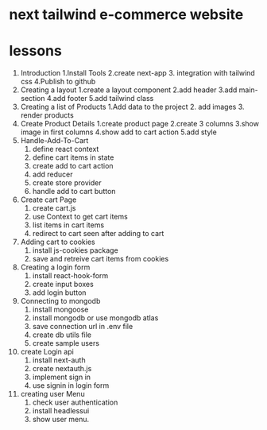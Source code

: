 # next tailwind e-commerce website

# lessons

1. Introduction
   1.Install Tools
   2.create next-app 3. integration with tailwind css
   4.Publish to github
2. Creating a layout
   1.create a layout component
   2.add header
   3.add main-section
   4.add footer
   5.add tailwind class
3. Creating a list of Products
   1.Add data to the project 2. add images 3. render products
4. Create Product Details
   1.create product page
   2.create 3 columns
   3.show image in first columns
   4.show add to cart action
   5.add style
5. Handle-Add-To-Cart
   1. define react context
   2. define cart items in state
   3. create add to cart action
   4. add reducer
   5. create store provider
   6. handle add to cart button
6. Create cart Page
   1. create cart.js
   2. use Context to get cart items
   3. list items in cart items
   4. redirect to cart seen after adding to cart
7. Adding cart to cookies
   1. install js-cookies package
   2. save and retreive cart items from cookies
8. Creating a login form
   1. install react-hook-form
   2. create input boxes
   3. add login button
9. Connecting to mongodb
   1. install mongoose
   2. install mongodb or use mongodb atlas
   3. save connection url in .env file
   4. create db utils file
   5. create sample users
10. create Login api
    1. install next-auth
    2. create nextauth.js
    3. implement sign in
    4. use signin in login form
11. creating user Menu
    1. check user authentication
    2. install headlessui
    3. show user menu.
